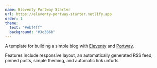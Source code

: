 ```yaml
---
name: Eleventy Portway Starter
url: https://eleventy-portway-starter.netlify.app
order: 1
theme:
  text: "#ebf4ff"
  background: "#3c366b"
---
```

A template for building a simple blog with [Eleventy](https://11ty.dev) and [Portway](https://getportway.com).

Features include responsive layout, an automatically generated RSS feed, pinned posts, simple theming, and automatic link unfurls.
